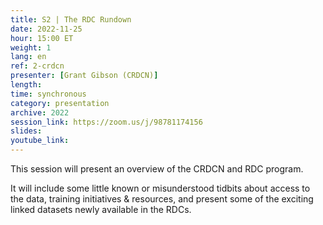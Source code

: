 ```yaml
---
title: S2 | The RDC Rundown
date: 2022-11-25
hour: 15:00 ET
weight: 1
lang: en
ref: 2-crdcn
presenter: [Grant Gibson (CRDCN)]
length:
time: synchronous
category: presentation
archive: 2022
session_link: https://zoom.us/j/98781174156
slides:
youtube_link:
---
```

This session will present an overview of the CRDCN and RDC program.<!--more-->

It will include some little known or misunderstood tidbits about access to the data, training initiatives & resources, and present some of the exciting linked datasets newly available in the RDCs.
